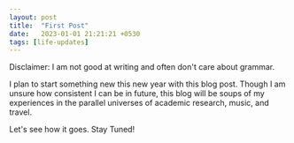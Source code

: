 ```yaml
---
layout: post
title:  "First Post"
date:   2023-01-01 21:21:21 +0530
tags: [life-updates]
---
```


Disclaimer: I am not good at writing and often don't care about grammar.

I plan to start something new this new year with this blog post. Though I am unsure how consistent I can be in future, this blog will be soups of my experiences in the parallel universes of academic research, music, and travel. 

Let's see how it goes.
Stay Tuned!
